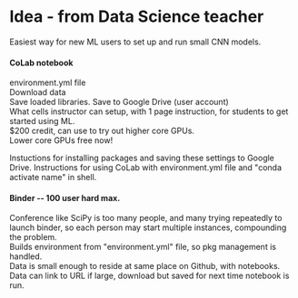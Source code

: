 # Idea - from Data Science teacher 
Easiest way for new ML users to set up and run small CNN models.  

#### CoLab notebook  
environment.yml file  
Download data  
Save loaded libraries.
Save to Google Drive (user account)  
What cells instructor can setup, with 1 page instruction, for students to get started using ML.  
$200 credit, can use to try out higher core GPUs.  
Lower core GPUs free now!  

Instuctions for installing packages and saving these settings to Google Drive. 
Instructions for using CoLab with environment.yml file and "conda activate name" in shell.  

#### Binder -- 100 user hard max.  
Conference like SciPy is too many people, and many trying repeatedly to launch binder, so each 
person may start multiple instances, compounding the problem.  
Builds environment from "environment.yml" file, so pkg management is handled.  
Data is small enough to reside at same place on Github, with notebooks.  
Data can link to URL if large, download but saved for next time notebook is run. 


